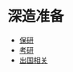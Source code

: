# 深造准备

* [保研](education/postgraduate/README.md)
* [考研](education/postgraduate-exam/README.md)
* [出国相关](education/abroad/README.md)